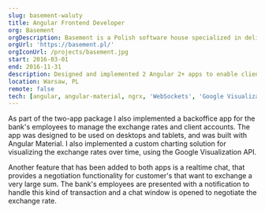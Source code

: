 ```yaml
---
slug: basement-waluty
title: Angular Frontend Developer
org: Basement
orgDescription: Basement is a Polish software house specialized in delivering custom software solutions for the financial sector.
orgUrl: 'https://basement.pl/'
orgIconUrl: /projects/basement.jpg
start: 2016-03-01
end: 2016-11-31
description: Designed and implemented 2 Angular 2+ apps to enable clients to exchange foreign currencies on their bank accounts, which has previously been done via phone.
location: Warsaw, PL
remote: false
tech: [angular, angular-material, ngrx, 'WebSockets', 'Google Visualization API (for charting)']
---
```


As part of the two-app package I also implemented a backoffice app for the bank's employees to manage the exchange rates and client accounts. The app was designed to be used on desktops and tablets, and was built with Angular Material. I also implemented a custom charting solution for visualizing the exchange rates over time, using the Google Visualization API.

Another feature that has been added to both apps is a realtime chat, that provides a negotiation functionality for customer's that want to exchange a very large sum. The bank's employees are presented with a notification to handle this kind of transaction and a chat window is opened to negotiate the exchange rate.
